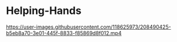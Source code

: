 # Helping-Hands

https://user-images.githubusercontent.com/118625973/208490425-b5eb8a70-3e01-445f-8833-f85869d8f012.mp4

